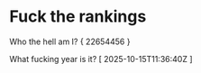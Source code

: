 # Fuck the rankings

Who the hell am I?
{ 22654456 }

What fucking year is it?
[ 2025-10-15T11:36:40Z ]
